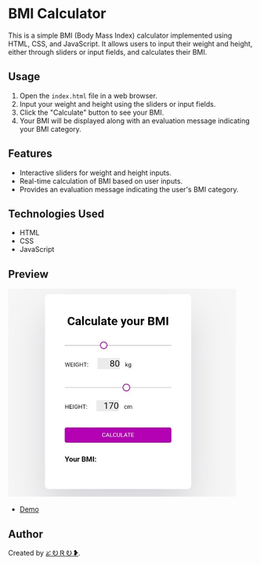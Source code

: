 # BMI Calculator

This is a simple BMI (Body Mass Index) calculator implemented using HTML, CSS, and JavaScript. It allows users to input their weight and height, either through sliders or input fields, and calculates their BMI.

## Usage

1. Open the `index.html` file in a web browser.
2. Input your weight and height using the sliders or input fields.
3. Click the "Calculate" button to see your BMI.
4. Your BMI will be displayed along with an evaluation message indicating your BMI category.

## Features

- Interactive sliders for weight and height inputs.
- Real-time calculation of BMI based on user inputs.
- Provides an evaluation message indicating the user's BMI category.

## Technologies Used

- HTML
- CSS
- JavaScript

## Preview

![BMI Calculator Preview](preview.png)

- [Demo](https://zoro2045.github.io/BMI_Calculator/)

## Author

Created by [ፚ Ꭷ Ꮢ Ꭷ ❥](https://t.me/ZORO2045).
